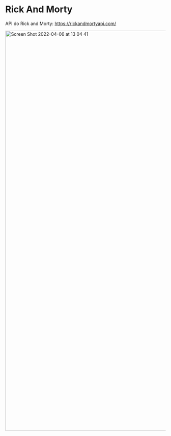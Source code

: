 # Rick And Morty

API do Rick and Morty: https://rickandmortyapi.com/

<img width="1254" alt="Screen Shot 2022-04-06 at 13 04 41" src="https://user-images.githubusercontent.com/57602792/162018460-7bd3fb70-40d3-4144-97ad-f40337b855f9.png">
